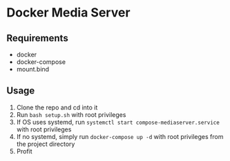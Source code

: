 # Docker Media Server

## Requirements

- docker
- docker-compose
- mount.bind

## Usage

1) Clone the repo and cd into it
2) Run `bash setup.sh` with root privileges
3) If OS uses systemd, run `systemctl start compose-mediaserver.service` with root privileges
4) If no systemd, simply run `docker-compose up -d` with root privileges from the project directory
5) Profit


